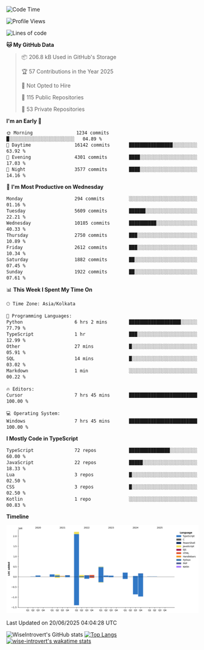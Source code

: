 <!--START_SECTION:waka-->
![Code Time](http://img.shields.io/badge/Code%20Time-2%2C350%20hrs%2051%20mins-blue)

![Profile Views](http://img.shields.io/badge/Profile%20Views-0-blue)

![Lines of code](https://img.shields.io/badge/From%20Hello%20World%20I%27ve%20Written-3.9%20million%20lines%20of%20code-blue)

**🐱 My GitHub Data** 

> 📦 206.8 kB Used in GitHub's Storage 
 > 
> 🏆 57 Contributions in the Year 2025
 > 
> 🚫 Not Opted to Hire
 > 
> 📜 115 Public Repositories 
 > 
> 🔑 53 Private Repositories 
 > 
**I'm an Early 🐤** 

```text
🌞 Morning                1234 commits        █░░░░░░░░░░░░░░░░░░░░░░░░   04.89 % 
🌆 Daytime                16142 commits       ████████████████░░░░░░░░░   63.92 % 
🌃 Evening                4301 commits        ████░░░░░░░░░░░░░░░░░░░░░   17.03 % 
🌙 Night                  3577 commits        ████░░░░░░░░░░░░░░░░░░░░░   14.16 % 
```
📅 **I'm Most Productive on Wednesday** 

```text
Monday                   294 commits         ░░░░░░░░░░░░░░░░░░░░░░░░░   01.16 % 
Tuesday                  5609 commits        ██████░░░░░░░░░░░░░░░░░░░   22.21 % 
Wednesday                10185 commits       ██████████░░░░░░░░░░░░░░░   40.33 % 
Thursday                 2750 commits        ███░░░░░░░░░░░░░░░░░░░░░░   10.89 % 
Friday                   2612 commits        ███░░░░░░░░░░░░░░░░░░░░░░   10.34 % 
Saturday                 1882 commits        ██░░░░░░░░░░░░░░░░░░░░░░░   07.45 % 
Sunday                   1922 commits        ██░░░░░░░░░░░░░░░░░░░░░░░   07.61 % 
```


📊 **This Week I Spent My Time On** 

```text
🕑︎ Time Zone: Asia/Kolkata

💬 Programming Languages: 
Python                   6 hrs 2 mins        ███████████████████░░░░░░   77.79 % 
TypeScript               1 hr                ███░░░░░░░░░░░░░░░░░░░░░░   12.99 % 
Other                    27 mins             █░░░░░░░░░░░░░░░░░░░░░░░░   05.91 % 
SQL                      14 mins             █░░░░░░░░░░░░░░░░░░░░░░░░   03.02 % 
Markdown                 1 min               ░░░░░░░░░░░░░░░░░░░░░░░░░   00.22 % 

🔥 Editors: 
Cursor                   7 hrs 45 mins       █████████████████████████   100.00 % 

💻 Operating System: 
Windows                  7 hrs 45 mins       █████████████████████████   100.00 % 
```

**I Mostly Code in TypeScript** 

```text
TypeScript               72 repos            ███████████████░░░░░░░░░░   60.00 % 
JavaScript               22 repos            █████░░░░░░░░░░░░░░░░░░░░   18.33 % 
Lua                      3 repos             █░░░░░░░░░░░░░░░░░░░░░░░░   02.50 % 
CSS                      3 repos             █░░░░░░░░░░░░░░░░░░░░░░░░   02.50 % 
Kotlin                   1 repo              ░░░░░░░░░░░░░░░░░░░░░░░░░   00.83 % 
```



**Timeline**

![Lines of Code chart](https://raw.githubusercontent.com/wise-introvert/wise-introvert/master/assets/bar_graph.png)


 Last Updated on 20/06/2025 04:04:28 UTC
<!--END_SECTION:waka-->

![WiseIntrovert's GitHub stats](https://github-readme-stats.vercel.app/api?username=wise-introvert&count_private=true&show_icons=true)
[![Top Langs](https://github-readme-stats.vercel.app/api/top-langs/?username=wise-introvert&langs_count=10)](https://github.com/anuraghazra/github-readme-stats)
[![wise-introvert's wakatime stats](https://github-readme-stats.vercel.app/api/wakatime?username=wiseintrovert)](https://github.com/anuraghazra/github-readme-stats)
